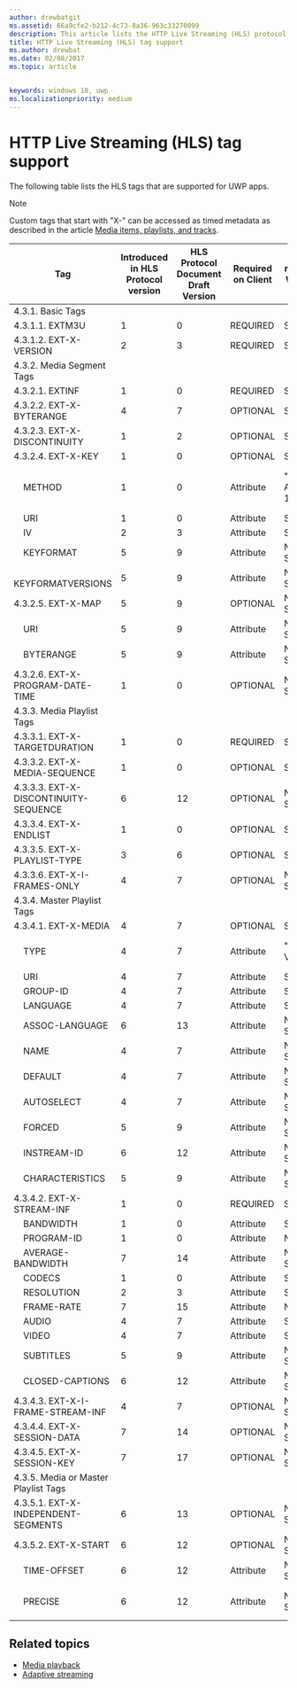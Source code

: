 ```yaml
---
author: drewbatgit
ms.assetid: 66a9cfe2-b212-4c73-8a36-963c33270099
description: This article lists the HTTP Live Streaming (HLS) protocol tags supported for UWP apps.
title: HTTP Live Streaming (HLS) tag support
ms.author: drewbat
ms.date: 02/08/2017
ms.topic: article


keywords: windows 10, uwp
ms.localizationpriority: medium
---
```


# HTTP Live Streaming (HLS) tag support
The following table lists the HLS tags that are supported for UWP apps.

> [!NOTE] 
> Custom tags that start with "X-" can be accessed as timed metadata as described in the article [Media items, playlists, and tracks](media-playback-with-mediasource.md).

|Tag |Introduced in HLS Protocol version|HLS Protocol Document Draft Version|Required on Client|July release of Windows 10|Windows 10, Version 1511|Windows 10, Version 1607 |
|---------------------|-----------|--------------|---------|--------------|-----|-----|
|4.3.1.  Basic Tags                 |             |                   |         |             |     |    |
| 4.3.1.1.  EXTM3U |1|0|REQUIRED|Supported|Supported|Supported|
| 4.3.1.2.  EXT-X-VERSION |2|3|REQUIRED|Supported|Supported|Supported
|4.3.2.  Media Segment Tags                 |             |                   |         |             |     |    | 
| 4.3.2.1.  EXTINF  |1|0|REQUIRED|Supported|Supported|Supported
| 4.3.2.2.  EXT-X-BYTERANGE |4|7|OPTIONAL|Supported|Supported|Supported|
| 4.3.2.3.  EXT-X-DISCONTINUITY |1|2|OPTIONAL|Supported|Supported|Supported|
| 4.3.2.4.  EXT-X-KEY |1|0|OPTIONAL|Supported|Supported|Supported|
|&nbsp;&nbsp;&nbsp; METHOD|1|0|Attribute|"NONE, AES-128"|"NONE, AES-128"|"NONE, AES-128, SAMPLE-AES"|
|&nbsp;&nbsp;&nbsp; URI|1|0|Attribute|Supported|Supported|Supported|
|&nbsp;&nbsp;&nbsp; IV|2|3|Attribute|Supported|Supported|Supported|
|&nbsp;&nbsp;&nbsp; KEYFORMAT|5|9|Attribute|Not Supported|Not Supported|Not Supported|
|&nbsp;&nbsp;&nbsp; KEYFORMATVERSIONS|5|9|Attribute|Not Supported|Not Supported|Not Supported|
| 4.3.2.5.  EXT-X-MAP |5|9|OPTIONAL|Not Supported|Not Supported|Not Supported|
|&nbsp;&nbsp;&nbsp; URI|5|9|Attribute|Not Supported|Not Supported|Not Supported|
|&nbsp;&nbsp;&nbsp; BYTERANGE|5|9|Attribute|Not Supported|Not Supported|Not Supported|
| 4.3.2.6.  EXT-X-PROGRAM-DATE-TIME |1|0|OPTIONAL|Not Supported|Not Supported|Not Supported|
|4.3.3.  Media Playlist Tags                 |             |                   |         |             |     |    | 
| 4.3.3.1.  EXT-X-TARGETDURATION  |1|0|REQUIRED|Supported|Supported|Supported|
| 4.3.3.2.  EXT-X-MEDIA-SEQUENCE  |1|0|OPTIONAL|Supported|Supported|Supported|
| 4.3.3.3.  EXT-X-DISCONTINUITY-SEQUENCE|6|12|OPTIONAL|Not Supported|Not Supported|Not Supported|
| 4.3.3.4.  EXT-X-ENDLIST |1|0|OPTIONAL|Supported|Supported|Supported|
| 4.3.3.5.  EXT-X-PLAYLIST-TYPE |3|6|OPTIONAL|Supported|Supported|Supported|
| 4.3.3.6.  EXT-X-I-FRAMES-ONLY |4|7|OPTIONAL|Not Supported|Not Supported|Not Supported|
|4.3.4.  Master Playlist Tags                 |             |                   |         |             |     |    |
| 4.3.4.1.  EXT-X-MEDIA |4|7|OPTIONAL|Supported|Supported|Supported|
|&nbsp;&nbsp;&nbsp;  TYPE|4|7|Attribute|"AUDIO, VIDEO"|"AUDIO, VIDEO"|"AUDIO, VIDEO, SUBTITLES"|
|&nbsp;&nbsp;&nbsp;  URI|4|7|Attribute|Supported|Supported|Supported|
|&nbsp;&nbsp;&nbsp;  GROUP-ID|4|7|Attribute|Supported|Supported|Supported|
|&nbsp;&nbsp;&nbsp;  LANGUAGE|4|7|Attribute|Supported|Supported|Supported|
|&nbsp;&nbsp;&nbsp;  ASSOC-LANGUAGE|6|13|Attribute|Not Supported|Not Supported|Not Supported|
|&nbsp;&nbsp;&nbsp;  NAME|4|7|Attribute|Not Supported|Not Supported|Supported|
|&nbsp;&nbsp;&nbsp;  DEFAULT|4|7|Attribute|Not Supported|Not Supported|Not Supported|
|&nbsp;&nbsp;&nbsp;  AUTOSELECT|4|7|Attribute|Not Supported|Not Supported|Not Supported|
|&nbsp;&nbsp;&nbsp;  FORCED|5|9|Attribute|Not Supported|Not Supported|Not Supported|
|&nbsp;&nbsp;&nbsp;  INSTREAM-ID|6|12|Attribute|Not Supported|Not Supported|Not Supported|
|&nbsp;&nbsp;&nbsp;  CHARACTERISTICS|5|9|Attribute|Not Supported|Not Supported|Not Supported|
| 4.3.4.2.  EXT-X-STREAM-INF  |1|0|REQUIRED|Supported|Supported|Supported|
|&nbsp;&nbsp;&nbsp;  BANDWIDTH|1|0|Attribute|Supported|Supported|Supported|
|&nbsp;&nbsp;&nbsp;  PROGRAM-ID|1|0|Attribute|NA|NA|NA|
|&nbsp;&nbsp;&nbsp;  AVERAGE-BANDWIDTH|7|14|Attribute|Not Supported|Not Supported|Not Supported|
|&nbsp;&nbsp;&nbsp;  CODECS|1|0|Attribute|Supported|Supported|Supported|
|&nbsp;&nbsp;&nbsp;  RESOLUTION|2|3|Attribute|Supported|Supported|Supported|
|&nbsp;&nbsp;&nbsp;  FRAME-RATE|7|15|Attribute|NA|NA|NA|
|&nbsp;&nbsp;&nbsp;  AUDIO|4|7|Attribute|Supported|Supported|Supported|
|&nbsp;&nbsp;&nbsp;  VIDEO|4|7|Attribute|Supported|Supported|Supported|
|&nbsp;&nbsp;&nbsp;  SUBTITLES|5|9|Attribute|Not Supported|Not Supported|Supported|
|&nbsp;&nbsp;&nbsp;  CLOSED-CAPTIONS|6|12|Attribute|Not Supported|Not Supported|Not Supported|
| 4.3.4.3.  EXT-X-I-FRAME-STREAM-INF  |4|7|OPTIONAL|Not Supported|Not Supported|Not Supported|
| 4.3.4.4.  EXT-X-SESSION-DATA  |7|14|OPTIONAL|Not Supported|Not Supported|Not Supported|
| 4.3.4.5.  EXT-X-SESSION-KEY |7|17|OPTIONAL|Not Supported|Not Supported|Not Supported|
|4.3.5.  Media or Master Playlist Tags                  |             |                   |         |             |     |    |
| 4.3.5.1.  EXT-X-INDEPENDENT-SEGMENTS |6|13|OPTIONAL|Not Supported|Supported|Supported|
| 4.3.5.2.  EXT-X-START  |6|12|OPTIONAL|Not Supported|Partially Supported|Partially Supported|
|&nbsp;&nbsp;&nbsp;  TIME-OFFSET|6|12|Attribute|Not Supported|Supported|Supported|
|&nbsp;&nbsp;&nbsp;  PRECISE|6|12|Attribute|Not Supported|Default "NO" supported|Default "NO" supported|



## Related topics

* [Media playback](media-playback.md)
* [Adaptive streaming](adaptive-streaming.md)
 

 




